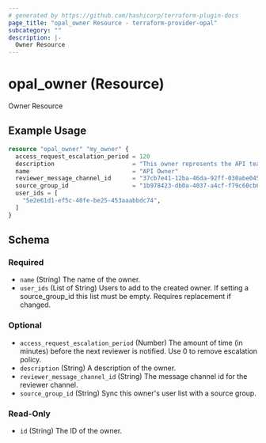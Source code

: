 ```yaml
---
# generated by https://github.com/hashicorp/terraform-plugin-docs
page_title: "opal_owner Resource - terraform-provider-opal"
subcategory: ""
description: |-
  Owner Resource
---
```


# opal_owner (Resource)

Owner Resource

## Example Usage

```terraform
resource "opal_owner" "my_owner" {
  access_request_escalation_period = 120
  description                      = "This owner represents the API team owners."
  name                             = "API Owner"
  reviewer_message_channel_id      = "37cb7e41-12ba-46da-92ff-030abe0450b1"
  source_group_id                  = "1b978423-db0a-4037-a4cf-f79c60cb67b3"
  user_ids = [
    "5e2e61d1-ef5c-40fe-be25-453aaabbdc74",
  ]
}
```

<!-- schema generated by tfplugindocs -->
## Schema

### Required

- `name` (String) The name of the owner.
- `user_ids` (List of String) Users to add to the created owner. If setting a source_group_id this list must be empty. Requires replacement if changed.

### Optional

- `access_request_escalation_period` (Number) The amount of time (in minutes) before the next reviewer is notified. Use 0 to remove escalation policy.
- `description` (String) A description of the owner.
- `reviewer_message_channel_id` (String) The message channel id for the reviewer channel.
- `source_group_id` (String) Sync this owner's user list with a source group.

### Read-Only

- `id` (String) The ID of the owner.


